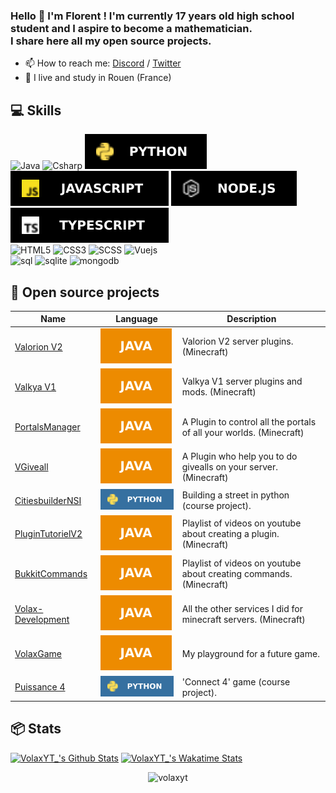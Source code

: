 ### Hello 👋 I'm Florent ! I'm currently 17 years old high school student and I aspire to become a mathematician. <br>I share here all my open source projects.

- 📫 How to reach me: [Discord](https://discord.gg/3anxCKb) / [Twitter](https://twitter.com/VolaxOff)
- 🥖 I live and study in Rouen (France) 

## 💻 Skills
![Java](https://img.shields.io/badge/java-black?style=for-the-badge&logo=openjdk&logoColor=white)
![Csharp](https://img.shields.io/badge/csharp-black?style=for-the-badge&logo=csharp&logoColor=white)
![Python](https://github.com/VolaxYT/VolaxYT/blob/main/python-black.svg)
![JavaScript](https://github.com/VolaxYT/VolaxYT/blob/main/js-black.svg)
![nodejs](https://github.com/VolaxYT/VolaxYT/blob/main/nodejs-black.svg)
![Typescript](https://github.com/VolaxYT/VolaxYT/blob/main/tp-black.svg)
<br>
![HTML5](https://img.shields.io/badge/html5-black?style=for-the-badge&logo=html5&logoColor=white)
![CSS3](https://img.shields.io/badge/css3-black?style=for-the-badge&logo=css3&logoColor=white)
![SCSS](https://img.shields.io/badge/Sass-black?style=for-the-badge&logo=sass&logoColor=white)
![Vuejs](https://img.shields.io/badge/Vue.js-black?style=for-the-badge&logo=vue.js&logoColor=4FC08D)
<br>
![sql](https://img.shields.io/badge/MySQL-black?style=for-the-badge&logo=mysql&logoColor=white)
![sqlite](https://img.shields.io/badge/SQLite-black?style=for-the-badge&logo=sqlite&logoColor=white)
![mongodb](https://img.shields.io/badge/MongoDB-black?style=for-the-badge&logo=sqlite&logoColor=white)



## 🚩 Open source projects
  | Name                                                            | Language                                                           | Description                                                         |
  |-----------------------------------------------------------------|--------------------------------------------------------------------|---------------------------------------------------------------------|
  | [Valorion V2](https://github.com/VolaxYT/Valorion)              |![lg](https://github.com/VolaxYT/VolaxYT/blob/main/java-normal.svg) | Valorion V2 server plugins. (Minecraft)                             |
  | [Valkya V1](https://github.com/ValkyaMC)                        |![lg](https://github.com/VolaxYT/VolaxYT/blob/main/java-normal.svg) | Valkya V1 server plugins and mods. (Minecraft)                      | 
  | [PortalsManager](https://github.com/VolaxYT/PortalsManager)     |![lg](https://github.com/VolaxYT/VolaxYT/blob/main/java-normal.svg) | A Plugin to control all the portals of all your worlds. (Minecraft) |
  | [VGiveall](https://github.com/VolaxYT/VGiveall)                 |![lg](https://github.com/VolaxYT/VolaxYT/blob/main/java-normal.svg) | A Plugin who help you to do givealls on your server. (Minecraft)    | 
  | [CitiesbuilderNSI](https://github.com/VolaxYT/CitiesbuilderNSI) |![g](https://github.com/VolaxYT/VolaxYT/blob/main/python-normal.svg)| Building a street in python (course project).                       |  
  | [PluginTutorielV2](https://github.com/VolaxYT/PluginTutorielV2) |![lg](https://github.com/VolaxYT/VolaxYT/blob/main/java-normal.svg) | Playlist of videos on youtube about creating a plugin. (Minecraft)  |  
  | [BukkitCommands](https://github.com/VolaxYT/BukkitCommands)     |![lg](https://github.com/VolaxYT/VolaxYT/blob/main/java-normal.svg) | Playlist of videos on youtube about creating commands. (Minecraft)  |  
  | [Volax-Development](https://github.com/Volax-Development)       |![lg](https://github.com/VolaxYT/VolaxYT/blob/main/java-normal.svg) | All the other services I did for minecraft servers. (Minecraft)     |  
  | [VolaxGame](https://github.com/VolaxYT/VolaxGame)               |![lg](https://github.com/VolaxYT/VolaxYT/blob/main/java-normal.svg) | My playground for a future game.                                    |
  | [Puissance 4](https://github.com/VolaxYT/Puissance4)            |![g](https://github.com/VolaxYT/VolaxYT/blob/main/python-normal.svg)| 'Connect 4' game (course project).                                  | 
## 📦 Stats 
[![VolaxYT_'s Github Stats](https://github-readme-stats.vercel.app/api?username=volaxyt&theme=radical)](https://github.com/anuraghazra/github-readme-stats)
[![VolaxYT_'s Wakatime Stats](https://github-readme-stats.vercel.app/api/wakatime?username=Volax&range=all_time)](https://github.com/anuraghazra/github-readme-stats)
<br>
<p align="center"> <img src="https://komarev.com/ghpvc/?username=volaxyt" alt="volaxyt"/></p>
